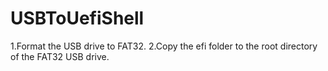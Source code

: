 # USBToUefiShell
1.Format the USB drive to FAT32.
2.Copy the efi folder to the root directory of the FAT32 USB drive.
